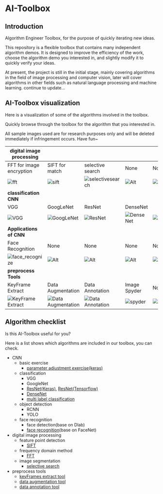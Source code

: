 # AI-Toolbox

## Introduction

Algorithm Engineer Toolbox, for the purpose of quickly iterating new ideas.

This repository is a flexible toolbox that contains many independent algorithm demos. It is designed to improve the efficiency of the work, choose the algorithm demo you interested in, and slightly modify it to quickly verify your ideas.

At present, the project is still in the initial stage, mainly covering algorithms
 in the field of image processing and computer vision, later will cover algorithms in other fields such as natural language processing and machine learning. continue to update...

## AI-Toolbox visualization

Here is a visualization of some of the algorithms involved in the toolbox.

Quickly browse through the toolbox for the algorithm that you interested in.

All sample images used are for research purposes only and will be deleted immediately if infringement occurs. Have fun~

 | digital image processing |  |  |  |  |
  | ------ | ------ | ------ | ------ | ------ |
 | FFT for image encryption | SIFT for match | selective search |None |None |
 | ![fft](https://raw.githubusercontent.com/wiki/monkeyDemon/AI-Toolbox/algorithm_image/fft.png) | ![sift](https://raw.githubusercontent.com/wiki/monkeyDemon/AI-Toolbox/algorithm_image/sift.png) | ![selectivesearch](https://raw.githubusercontent.com/wiki/monkeyDemon/AI-Toolbox/algorithm_image/selectivesearch.png) |![Alt](https://avatar.csdn.net/7/7/B/1_ralf_hx163com.jpg) |![Alt](https://avatar.csdn.net/7/7/B/1_ralf_hx163com.jpg) |
| **classification CNN** |  |  |  |  |
| VGG | GoogLeNet | ResNet | DenseNet |  |
| ![VGG](https://raw.githubusercontent.com/wiki/monkeyDemon/AI-Toolbox/readme_image/classification_Net/VGG.png) | ![GoogLeNet](https://raw.githubusercontent.com/wiki/monkeyDemon/AI-Toolbox/readme_image/classification_Net/inception_v1_all.png) | ![ResNet](https://raw.githubusercontent.com/wiki/monkeyDemon/AI-Toolbox/readme_image/classification_Net/resnet_struct2.png) | ![DenseNet](https://raw.githubusercontent.com/wiki/monkeyDemon/AI-Toolbox/readme_image/classification_Net/denset_1.png) | ![Alt](https://avatar.csdn.net/7/7/B/1_ralf_hx163com.jpg) |
| **Applications of CNN** |  |  |  |  
| Face Recognition | None | None | None | None |
| ![face_recognize](https://raw.githubusercontent.com/wiki/monkeyDemon/AI-Toolbox/readme_image/face_recognize/chenduxiu.png) | ![Alt](https://avatar.csdn.net/7/7/B/1_ralf_hx163com.jpg) | ![Alt](https://avatar.csdn.net/7/7/B/1_ralf_hx163com.jpg) | ![Alt](https://avatar.csdn.net/7/7/B/1_ralf_hx163com.jpg) | ![Alt](https://avatar.csdn.net/7/7/B/1_ralf_hx163com.jpg) |
| **preprocess Tools** |  |  |  |  
| KeyFrame Extract | Data Augmentation | Data Annotation | Image Spyder | None |
| ![KeyFrame Extract](https://raw.githubusercontent.com/wiki/monkeyDemon/AI-Toolbox/algorithm_image/resize_keyframe_tool.png) | ![Data Augmentation](https://raw.githubusercontent.com/wiki/monkeyDemon/AI-Toolbox/algorithm_image/resize_data_augmentation.png) | ![Data Annotation](https://raw.githubusercontent.com/wiki/monkeyDemon/AI-Toolbox/algorithm_image/resize_image_select_tool_2.png) | ![spyder](https://raw.githubusercontent.com/wiki/monkeyDemon/AI-Toolbox/readme_image/spyder.png) | ![Alt](https://avatar.csdn.net/7/7/B/1_ralf_hx163com.jpg) |


 ## Algorithm checklist

Is this AI-Toolbox useful for you?

Here is a list shows which algorithms are included in our toolbox, you can check.

- CNN
  * basic exercise
    + [parameter adjustment exercise(keras)](https://github.com/monkeyDemon/AI-Toolbox/tree/master/keras/image_classification/parameterAdjusting_practice)
  * classification
    + VGG
    + GoogleNet
    + [ResNet(Keras)](https://github.com/monkeyDemon/AI-Toolbox/tree/master/keras/image_classification/resNet_template),  [ResNet(Tensorflow)](https://github.com/monkeyDemon/AI-Toolbox/tree/master/computer_vision/image_classification_tf/resnet50_slim_demo1)
    + [DenseNet](https://github.com/monkeyDemon/AI-Toolbox/tree/master/keras/image_classification/denseNet_template)
    + [multi label classification](https://github.com/monkeyDemon/AI-Toolbox/tree/master/computer_vision/image_classification_keras/multi_label_classification)
  * object detection
    + RCNN
    + YOLO
  * face recognition
    + face detection(base on Dlab)
    + [face recognition](https://github.com/monkeyDemon/AI-Toolbox/tree/master/computer_vision/face_detection_and_recognition/face_recognize_by_facenet)(base on FaceNet)
- digital image processing
  * feature point detection
    + [SIFT](https://github.com/monkeyDemon/AI-Toolbox/tree/master/image%20processing%20ToolBox/feature_point_detection/sift)
  * frequency domain method
    + [FFT](https://github.com/monkeyDemon/AI-Toolbox/tree/master/image%20processing%20ToolBox/frequency_domain_method)
  * image segmentation
    + [selective search](https://github.com/monkeyDemon/AI-Toolbox/tree/master/image%20processing%20ToolBox/image_segmentation/selective_search)
- preprocess tools
  * [keyFrames extract tool](https://github.com/monkeyDemon/AI-Toolbox/tree/master/preprocess%20ToolBox/keyframes_extract_tool)
  * [data augmentation tool](https://github.com/monkeyDemon/AI-Toolbox/tree/master/preprocess%20ToolBox/data_augmentation_tool/tf_data_augmentation_tool)
  * [data annotation tool](https://github.com/monkeyDemon/AI-Toolbox/tree/master/preprocess%20ToolBox/data_annotation_tool)
